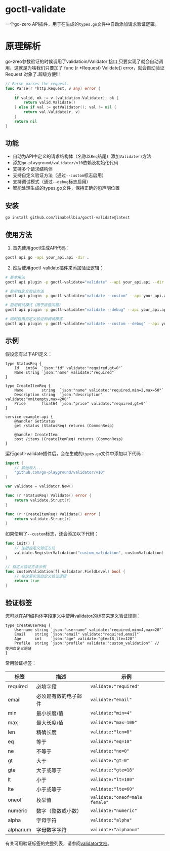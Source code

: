 # goctl-validate
一个go-zero API插件，用于在生成的`types.go`文件中自动添加请求验证逻辑。

# 原理解析
go-zreo参数验证的时候调用了validatioin/Validator 接口,只要实现了就会自动调用，这就是为啥我们只要加了 func (r *Request) Validate() error，就会自动验证 Request 对象了.超级方便!!!
```go
// Parse parses the request.
func Parse(r *http.Request, v any) error {
	...
	if valid, ok := v.(validation.Validator); ok {
		return valid.Validate()
	} else if val := getValidator(); val != nil {
		return val.Validate(r, v)
	}
	return nil
}
```
## 功能

- 自动为API中定义的请求结构体（名称以`Req`结尾）添加`Validate()`方法
- 添加`go-playground/validator/v10`依赖及初始化代码
- 支持多个请求结构体
- 支持自定义验证方法（通过`--custom`标志启用）
- 支持调试模式（通过`--debug`标志启用）
- 智能处理生成的types.go文件，保持正确的包声明位置


## 安装

```bash
go install github.com/linabellbiu/goctl-validate@latest
```

## 使用方法

1. 首先使用goctl生成API代码：

```bash
goctl api go -api your_api.api -dir .
```

2. 然后使用goctl-validate插件来添加验证逻辑：

```bash
# 基本用法
goctl api plugin -p goctl-validate="validate" --api your_api.api --dir .

# 启用自定义验证方法
goctl api plugin -p goctl-validate="validate --custom" --api your_api.api --dir .

# 启用调试模式（用于排查问题）
goctl api plugin -p goctl-validate="validate --debug" --api your_api.api --dir .

# 同时启用自定义验证和调试模式
goctl api plugin -p goctl-validate="validate --custom --debug" --api your_api.api --dir .
```


## 示例

假设您有以下API定义：

```api
type StatusReq {
    Id   int64  `json:"id" validate:"required,gt=0"`
    Name string `json:"name" validate:"required"`
}

type CreateItemReq {
    Name        string  `json:"name" validate:"required,min=2,max=50"`
    Description string  `json:"description" validate:"omitempty,max=200"`
    Price       float64 `json:"price" validate:"required,gt=0"`
}

service example-api {
    @handler GetStatus
    get /status (StatusReq) returns (CommonResp)
    
    @handler CreateItem
    post /items (CreateItemReq) returns (CommonResp)
}
```

运行goctl-validate插件后，会在生成的`types.go`文件中添加以下代码：

```go
import (
    // 其他导入...
    "github.com/go-playground/validator/v10"
)

var validate = validator.New()

func (r *StatusReq) Validate() error {
    return validate.Struct(r)
}

func (r *CreateItemReq) Validate() error {
    return validate.Struct(r)
}
```

如果使用了`--custom`标志，还会添加以下代码：

```go
func init() {
    // 注册自定义验证方法
    validate.RegisterValidation("custom_validation", customValidation)
}

// 自定义验证方法示例
func customValidation(fl validator.FieldLevel) bool {
    // 在这里实现自定义验证逻辑
    return true
}
```

## 验证标签

您可以在API结构体字段定义中使用validator的标签来定义验证规则：

```api
type CreateUserReq {
    Username string `json:"username" validate:"required,min=4,max=20"`
    Email    string `json:"email" validate:"required,email"`
    Age      int    `json:"age" validate:"gte=18,lte=120"`
    Profile  string `json:"profile" validate:"custom_validation"` // 使用自定义验证
}
```

常用验证标签：

| 标签 | 描述 | 示例 |
|-----|------|------|
| required | 必填字段 | `validate:"required"` |
| email | 必须是有效的电子邮件 | `validate:"email"` |
| min | 最小长度/值 | `validate:"min=4"` |
| max | 最大长度/值 | `validate:"max=100"` |
| len | 精确长度 | `validate:"len=8"` |
| eq | 等于 | `validate:"eq=10"` |
| ne | 不等于 | `validate:"ne=0"` |
| gt | 大于 | `validate:"gt=0"` |
| gte | 大于或等于 | `validate:"gte=18"` |
| lt | 小于 | `validate:"lt=100"` |
| lte | 小于或等于 | `validate:"lte=60"` |
| oneof | 枚举值 | `validate:"oneof=male female"` |
| numeric | 数字（整数或小数） | `validate:"numeric"` |
| alpha | 字母字符 | `validate:"alpha"` |
| alphanum | 字母数字字符 | `validate:"alphanum"` |

有关可用验证标签的完整列表，请参阅[validator文档](https://pkg.go.dev/github.com/go-playground/validator/v10)。
